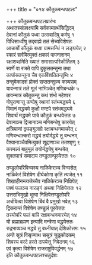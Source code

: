 +++
title = "०१४ कौतुकबन्धपटलः"

+++
कौतुकबन्धपटलप्रारंभः    
अथातस्संप्रवक्ष्यामि सर्वकामार्त्थसिद्धिदम्  
देवानां कौतुकं पध्वा उत्सवादिषु कर्मषु  १  
विधिसाध्वीषु तद्बाह्ये तलं सेच्यविशेषतः  
आचार्यो कौतुकं बध्वा ग्रामसन्धिं न लङ्घयेत्  २  
रकारं सर्वमित्युक्तं क्षकारं पापनाशनम्  
रक्षाशब्दमिति ख्यातं समासात्परिकीर्तितम्  ३  
स्वर्णे वा रजते वापि दुकूलतन्तुना तथा  
कार्पासतन्तुना चैव एकविंशतितन्तुभिः  ४  
तन्तुमेकादशं प्रोक्तं सप्ततन्तुञ्च कन्न्यसम्  
यावन्मात्रं तले मूलं नाभिञ्चेत् मणिबन्धके  ५  
तावन्मात्रं कौतुकन्तु कथं शंभो महेश्वर  
गोपुराणान्तु कण्ठेषु रथानां स्तंभमद्ध्यमे  ६  
विमानं मद्ध्यमे कुक्षौ मण्टपे स्तंभमद्ध्यमे  
शिवार्थं मद्ध्यमे पात्रे कौतुकं बन्धयेत्ततः  ७  
देवानाञ्च द्विजानाञ्च मणिबन्धेषु कारयेत्  
क्षत्रियाणां द्व्यङ्गुलाग्रे रक्षाबन्धनमाचरेत्  ८  
मणिबन्धात्करो मद्ध्यं तयोर्मद्ध्ये तु बन्धनम्  
वैश्यानाञ्चैवमित्युक्तं शूद्राणाञ्च ततश्शृणु  ९  
करमन्न्यं बाहुमूलं तयोर्मद्ध्येषु बन्धयेत्  
शुक्लपात्रं समादाय तण्डुलान्पूरयेत्ततः  १०  

तण्डुलोपरिविन्यस्य नाळिकेरञ्च विन्यसेत्  
नाळिकेरं विशेषेण दीर्घकोणा कृतिं त्यजेत्  ११  
शिखाहीनन्त्यजेच्चैव नाळिकेरञ्च निक्षिपेत्  
पक्वं फलञ्च नारङ्गं अथवा निक्षिपेत्ततः  १२  
उत्तराभिमुखो भूत्वा निक्षिपेत्तण्डुलोपरि  
अर्चयित्वा विशेषेण बिंबं वै प्रमुखो भवेत्  १३  
द्विकरान्तं विशेषेण तण्डुलं पूरयेत्ततः  
तस्योपरि फलं वापि रक्षाबन्धनमारभेत्  १४  
यो ब्रह्माब्रह्मण इत्यादि मन्त्रेणा बद्धयेत्ततः  
रुद्रभाव्यञ्च मद्ध्ये तु बध्नीयात् देशिकोत्तमः  १५  
अन्ते सूत्रं विसृज्याथ ससूत्रं चुळुकोदकम्  
शिवस्य वरदे हस्ते दापयेत्तु निवेदनम्  १६  
एवं कृत्वा विशेषेण राजराष्ट्रविवर्द्धनम्  १७  
इति कौतुकबन्धपटलश्चतुर्दशः  
